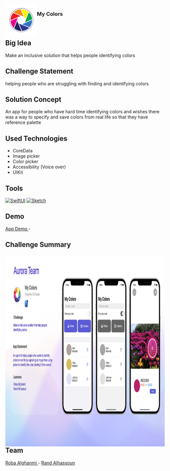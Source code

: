 <!-- PROJECT LOGO -->

<div>

<h3><img align="left" width="100" height="100" src="App_Icon.jpeg"> <br/> My Colors <br/>
<a href=""> </a> <br/> <br/> </h3>   


 </div>   

## Big Idea
Make an inclusive solution that helps people identifying colors

## Challenge Statement
helping people who are struggling with finding and identifying colors

## Solution Concept
An app for people who have hard time identifying colors and wishes there was a way to specify and save colors from real life so that they have reference palette

## Used Technologies 
- CoreData
- Image picker
- Color picker
- Accessibility (Voice over)
- UIKit

## Tools
[![SwiftUI][SwiftUI-img]][SwiftUI-url]   [![Sketch][Sketch-img]][Sketch-url]  
## Demo
<a href="https://drive.google.com/file/d/1-OTDphHr4CGZj1QLBFcD6ELSkvsfuVTj/view?usp=share_link"> App Demo </a> - 

## Challenge Summary

<h3><img align="left" width="1000" height="600" src="Challenge Summary.png"> <br/> <br/>



## Team

<a href="https://www.linkedin.com/in/roba-alghanmi-181224205/">Roba Alghanmi </a> - 
<a href="https://www.linkedin.com/in/rand-alhassoun-b067b91a3/">Rand Alhassoun </a>

<!-- MARKDOWN LINKS & IMAGES -->

<!-- https://www.markdownguide.org/basic-syntax/#reference-style-links -->

[SwiftUI-img]: https://img.shields.io/badge/-SwiftUI-blue

[SwiftUI-url]: https://developer.apple.com/xcode/swiftui/

[Sketch-img]: https://img.shields.io/badge/-Sketch-yellow

[Sketch-url]: https://www.sketch.com

